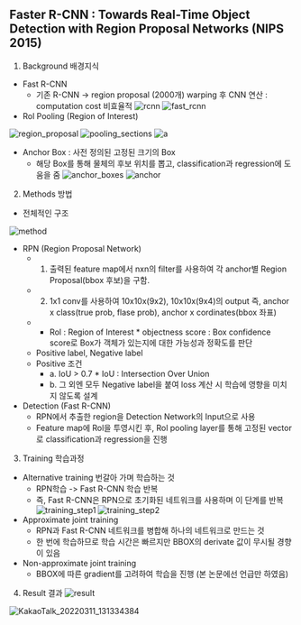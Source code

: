 ## Faster R-CNN : Towards Real-Time Object Detection with Region Proposal Networks (NIPS 2015)

1. Background 배경지식
- Fast R-CNN
    - 기존 R-CNN -> region proposal (2000개) warping 후 CNN 연산 : computation cost 비효율적
![rcnn](https://user-images.githubusercontent.com/50908451/157797247-f23de4d6-6b3a-42aa-8138-ac63e923aa12.png)
![fast_rcnn](https://user-images.githubusercontent.com/50908451/157797256-ab65dea9-ebb5-46c5-8b2e-3b536b008439.png)
- Rol Pooling (Region of Interest)

![region_proposal](https://user-images.githubusercontent.com/50908451/157797356-5f52dbe3-ebad-407b-a0af-b05b0e097783.jpg)
![pooling_sections](https://user-images.githubusercontent.com/50908451/157797367-53811bb0-d31a-462c-b010-e13c426582b4.jpg)
![a](https://user-images.githubusercontent.com/50908451/157797373-660c77f8-417a-4320-963c-8e522db38d15.jpg)
- Anchor Box : 사전 정의된 고정된 크기의 Box
    - 해당 Box를 통해 물체의 후보 위치를 뽑고, classification과 regression에 도움을 줌
![anchor_boxes](https://user-images.githubusercontent.com/50908451/157797748-ce907819-2bea-4447-8da1-ceb3f97c08a3.png)
![anchor](https://user-images.githubusercontent.com/50908451/157797756-a893c526-ed2a-47a8-badc-971bf333a81e.png)
2. Methods 방법
- 전체적인 구조
 
![method](https://user-images.githubusercontent.com/50908451/157797582-75dae7e0-c6f6-4cfa-b015-08a47fde3e60.png)
- RPN (Region Proposal Network)
    - 1. 출력된 feature map에서 nxn의 filter를 사용하여 각 anchor별 Region Proposal(bbox 후보)을 구함.
    - 2. 1x1 conv를 사용하여 10x10x(9x2), 10x10x(9x4)의 output 즉, anchor x class(true prob, flase prob), anchor x cordinates(bbox 좌표)
    - * Rol : Region of Interest * objectness score : Box confidence score로 Box가 객체가 있는지에 대한 가능성과 정확도를 판단
    - Positive label, Negative label
    - Positive 조건
        - a. IoU > 0.7    * IoU : Intersection Over Union
        - b. 그 외엔 모두 Negative label을 붙여 loss 계산 시 학습에 영향을 미치지 않도록 설계
- Detection (Fast R-CNN)
    - RPN에서 추출한 region을 Detection Network의 Input으로 사용
    - Feature map에 Rol을 투영시킨 후, Rol pooling layer를 통해 고정된 vector로 classification과 regression을 진행

3. Training 학습과정
- Alternative training 번갈아 가며 학습하는 것
    - RPN학습 -> Fast R-CNN 학습 반복
    - 즉, Fast R-CNN은 RPN으로 초기화된 네트워크를 사용하며 이 단계를 반복
![training_step1](https://user-images.githubusercontent.com/50908451/157797474-7d2f2e6b-0b0f-48ee-9c08-e2130cbc77a8.png)
![training_step2](https://user-images.githubusercontent.com/50908451/157797480-8834ef73-04fb-4a77-826b-3079f70c0fa6.png)
- Approximate joint training
    - RPN과 Fast R-CNN 네트워크를 병합해 하나의 네트워크로 만드는 것
    - 한 번에 학습하므로 학습 시간은 빠르지만 BBOX의 derivate 값이 무시될 경향이 있음
- Non-approximate joint training
    - BBOX에 따른 gradient를 고려하여 학습을 진행 (본 논문에선 언급만 하였음)
  
4. Result 결과 
![result](https://user-images.githubusercontent.com/50908451/157797414-52c4d884-b51c-4038-b5d1-1c54727d059c.png)

![KakaoTalk_20220311_131334384](https://user-images.githubusercontent.com/50908451/157800842-7426a8b0-0789-479b-9570-ffa972b95a23.jpg)




